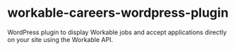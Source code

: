 # workable-careers-wordpress-plugin
WordPress plugin to display Workable jobs and accept applications directly on your site using the Workable API.
